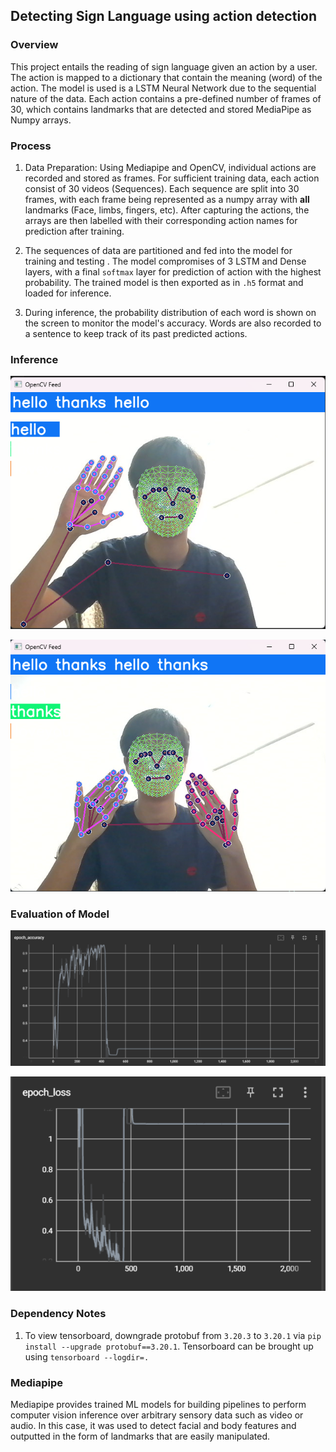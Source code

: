 ## Detecting Sign Language using action detection

### Overview 
This project entails the reading of sign language given an action by a user. The action is mapped to a dictionary that contain the meaning (word) of the action. The model is used is a LSTM Neural Network due to the sequential nature of the data. Each action contains a pre-defined number of frames of 30, which contains landmarks that are detected and stored MediaPipe as Numpy arrays. 

### Process 
1. Data Preparation: Using Mediapipe and OpenCV, individual actions are recorded and stored as frames. For sufficient training data, each action consist of 30 videos (Sequences). Each sequence are split into 30 frames, with each frame being represented as a numpy array with **all** landmarks (Face, limbs, fingers, etc). After capturing the actions, the arrays are then labelled with their corresponding action names for prediction after training.


2. The sequences of data are partitioned and fed into the model for training and testing . The model compromises of 3 LSTM and Dense layers, with a final `softmax` layer for prediction of action with the highest probability. The trained model is then exported as in `.h5` format and loaded for inference.


3. During inference, the probability distribution of each word is shown on the screen to monitor the model's accuracy. Words are also recorded to a sentence to keep track of its past predicted actions.

### Inference 
![alt text](assets/image_2024-03-20_22-47-24.png)

![alt text](assets/image_2024-03-20_22-47-47.png)

### Evaluation of Model 
![alt text](assets/image.png)

![alt text](assets/image-1.png)

### Dependency Notes 
1. To view tensorboard, downgrade protobuf from `3.20.3` to `3.20.1` via `pip install --upgrade protobuf==3.20.1`. Tensorboard can be brought up using `tensorboard --logdir=.`

### Mediapipe 
Mediapipe provides trained ML models for building pipelines to perform computer vision inference over arbitrary sensory data such as video or audio. In this case, it was used to detect facial and body features and outputted in the form of landmarks that are easily manipulated.